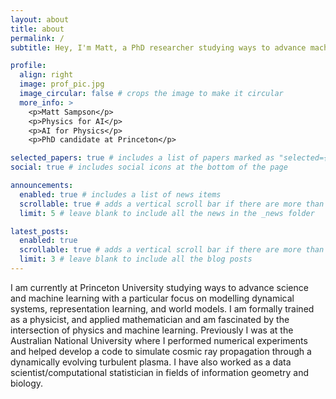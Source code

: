 ```yaml
---
layout: about
title: about
permalink: /
subtitle: Hey, I'm Matt, a PhD researcher studying ways to advance machine learning through physics.

profile:
  align: right
  image: prof_pic.jpg
  image_circular: false # crops the image to make it circular
  more_info: >
    <p>Matt Sampson</p>
    <p>Physics for AI</p>
    <p>AI for Physics</p>
    <p>PhD candidate at Princeton</p>

selected_papers: true # includes a list of papers marked as "selected={true}"
social: true # includes social icons at the bottom of the page

announcements:
  enabled: true # includes a list of news items
  scrollable: true # adds a vertical scroll bar if there are more than 3 news items
  limit: 5 # leave blank to include all the news in the _news folder

latest_posts:
  enabled: true
  scrollable: true # adds a vertical scroll bar if there are more than 3 new posts items
  limit: 3 # leave blank to include all the blog posts
---
```


I am currently at Princeton University studying ways to advance science and machine learning with a particular focus on modelling dynamical systems, representation learning, and world models. I am formally trained as a physicist, and applied mathematician and am fascinated by the intersection of physics and machine learning. Previously I was at the Australian National University where I performed numerical experiments and helped develop a code to simulate cosmic ray propagation through a dynamically evolving turbulent plasma. I have also worked as a data scientist/computational statistician in fields of information geometry and biology.
